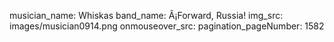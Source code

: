 musician_name: Whiskas
band_name: Â¡Forward, Russia!
img_src: images/musician0914.png
onmouseover_src: 
pagination_pageNumber: 1582